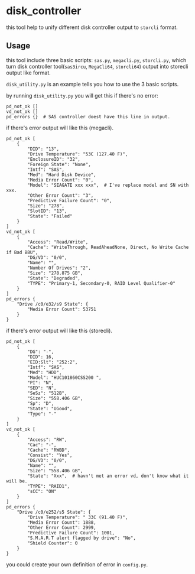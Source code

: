 disk_controller
===========

this tool help to unify different disk controller output to `storcli` format.

Usage
-----

this tool include three basic scripts: `sas.py`, `megacli.py`, `storcli.py`,
which turn disk controller tool(`sas3ircu`, `MegaCli64`, `storcli64`) output into storecli output like format.

`disk_utility.py` is an example tells you how to use the 3 basic scripts.

by running `disk_utility.py` you will get this if there's no error:

```
pd_not_ok []
vd_not_ok []
pd_errors {}  # SAS controller doest have this line in output.
```

if there's error output will like this (megacli).

```
pd_not_ok [
    {
        "DID": "13",
        "Drive Temperature": "53C (127.40 F)",
        "EnclosureID": "32",
        "Foreign State": "None",
        "Intf": "SAS",
        "Med": "Hard Disk Device",
        "Media Error Count": "0",
        "Model": "SEAGATE xxx xxx",  # I've replace model and SN with xxx.
        "Other Error Count": "3",
        "Predictive Failure Count": "0",
        "Size": "278",
        "SlotID": "13",
        "State": "Failed"
    }
]
vd_not_ok [
    {
        "Access": "Read/Write",
        "Cache": "WriteThrough, ReadAheadNone, Direct, No Write Cache if Bad BBU",
        "DG/VD": "0/0",
        "Name": "",
        "Number Of Drives": "2",
        "Size": "278.875 GB",
        "State": "Degraded",
        "TYPE": "Primary-1, Secondary-0, RAID Level Qualifier-0"
    }
]
pd_errors {
    "Drive /c0/e32/s9 State": {
        "Media Error Count": 53751
    }
}
```

if there's error output will like this (storecli).

```
pd_not_ok [
    {
        "DG": "-",
        "DID": 16,
        "EID:Slt": "252:2",
        "Intf": "SAS",
        "Med": "HDD",
        "Model": "HUC101860CSS200 ",
        "PI": "N",
        "SED": "N",
        "SeSz": "512B",
        "Size": "558.406 GB",
        "Sp": "D",
        "State": "UGood",
        "Type": "-"
    }
]
vd_not_ok [
    {
        "Access": "RW",
        "Cac": "-",
        "Cache": "RWBD",
        "Consist": "Yes",
        "DG/VD": "0/0",
        "Name": "",
        "Size": "558.406 GB",
        "State": "Xxx",  # havn't met an error vd, don't know what it will be.
        "TYPE": "RAID1",
        "sCC": "ON"
    }
]
pd_errors {
    "Drive /c0/e252/s5 State": {
        "Drive Temperature": " 33C (91.40 F)",
        "Media Error Count": 1888,
        "Other Error Count": 2999,
        "Predictive Failure Count": 1001,
        "S.M.A.R.T alert flagged by drive": "No",
        "Shield Counter": 0
    }
}
```

you could create your own definition of error in `config.py`.
